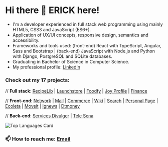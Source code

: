 # Hi there 👋 ERICK here!

- I'm a developer experienced in full stack web programming using mainly HTML5, CSS3 and JavaScript (ES6+).
- Application of UX/UI concepts, responsive design, semantics and accessibility.
- Frameworks and tools used: (front-end) React with TypeScript, Angular, Sass and Bootstrap | (back-end) JavaScript with Node.js and Python with Django, PostgreSQL and SQLite databases.
- Graduating in Bachelor of Science in Computer Science.
- My professional profile: <a href="https://www.linkedin.com/in/erickcanali/">LinkedIn</a>

### Check out my 17 projects:
// **Full stack**: <a href="https://github.com/ecanali/harvard-cs50-web/tree/main/cs50-p5-capstone">RecipeLib</a> | <a href="https://github.com/ecanali/launchstore">Launchstore</a> | <a href="https://github.com/ecanali/foodfy">Foodfy</a> | <a href="https://github.com/ecanali/joy-profile">Joy Profile</a> | <a href="https://github.com/ecanali/harvard-cs50-web/tree/main/cs50-x-finance">Finance</a>

// **Front-end**: <a href="https://github.com/ecanali/harvard-cs50-web/tree/main/cs50-p4-network">Network</a> | <a href="https://github.com/ecanali/harvard-cs50-web/tree/main/cs50-p3-mail">Mail</a> | <a href="https://github.com/ecanali/harvard-cs50-web/tree/main/cs50-p2-commerce">Commerce</a> | <a href="https://github.com/ecanali/harvard-cs50-web/tree/main/cs50-p1-wiki">Wiki</a> | <a href="https://github.com/ecanali/harvard-cs50-web/tree/main/cs50-p0-search">Search</a> | <a href="https://github.com/ecanali/ecanali.github.io">Personal Page</a> | <a href="https://github.com/ecanali/ecoleta">Ecoleta</a> | <a href="https://github.com/ecanali/moveit">Moveit</a> | <a href="https://github.com/ecanali/ignews">Ignews</a> | <a href="https://github.com/ecanali/dtmoney">Dtmoney</a>

// **Back-end**: <a href="https://github.com/ecanali/coding-exercises/tree/main/java/DivulgadorServicos">Services Divulger</a> | <a href="https://github.com/ecanali/coding-exercises/tree/main/java/TeleSena">Tele Sena</a>
  
![Top Languages Card](https://github-readme-stats.vercel.app/api/top-langs/?username=ecanali&layout=compact)

### 📫 How to reach me: <a href="mailto:erick.canali@gmail.com">Email</a>
